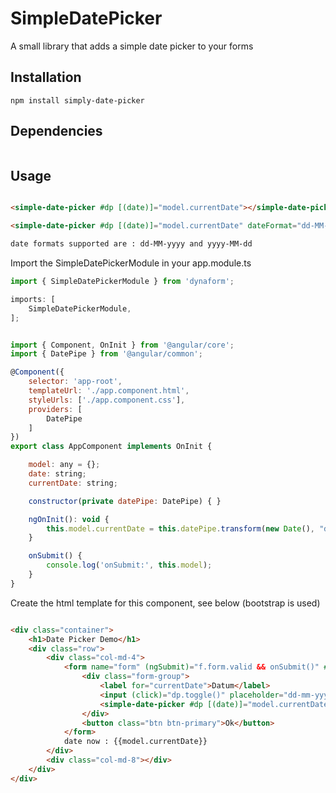 SimpleDatePicker
================

A small library that adds a simple date picker to your forms

## Installation

  `npm install simply-date-picker`

## Dependencies
 ```html

```

## Usage
```html

<simple-date-picker #dp [(date)]="model.currentDate"></simple-date-picker>

<simple-date-picker #dp [(date)]="model.currentDate" dateFormat="dd-MM-yyyy"></simple-date-picker>

date formats supported are : dd-MM-yyyy and yyyy-MM-dd

```

Import the SimpleDatePickerModule in your app.module.ts

```javascript
import { SimpleDatePickerModule } from 'dynaform';

imports: [
    SimpleDatePickerModule,
];

```

```javascript

import { Component, OnInit } from '@angular/core';
import { DatePipe } from '@angular/common';

@Component({
    selector: 'app-root',
    templateUrl: './app.component.html',
    styleUrls: ['./app.component.css'],
    providers: [
        DatePipe
    ]
})
export class AppComponent implements OnInit {

    model: any = {};
    date: string;
    currentDate: string;

    constructor(private datePipe: DatePipe) { }

    ngOnInit(): void {
        this.model.currentDate = this.datePipe.transform(new Date(), "dd-MM-yyyy");
    }

    onSubmit() {
        console.log('onSubmit:', this.model);
    }
}

```

Create the html template for this component, see below (bootstrap is used)

```html

<div class="container">
    <h1>Date Picker Demo</h1>
    <div class="row">
        <div class="col-md-4">
            <form name="form" (ngSubmit)="f.form.valid && onSubmit()" #f="ngForm" novalidate autocomplete="off">
                <div class="form-group">
                    <label for="currentDate">Datum</label>
                    <input (click)="dp.toggle()" placeholder="dd-mm-yyyy" name="currentDate" [(ngModel)]="model.currentDate" class="form-control" #currentDate="ngModel">
                    <simple-date-picker #dp [(date)]="model.currentDate"></simple-date-picker>
                </div>
                <button class="btn btn-primary">Ok</button>
            </form>
            date now : {{model.currentDate}}
        </div>
        <div class="col-md-8"></div>
    </div>
</div>

```



